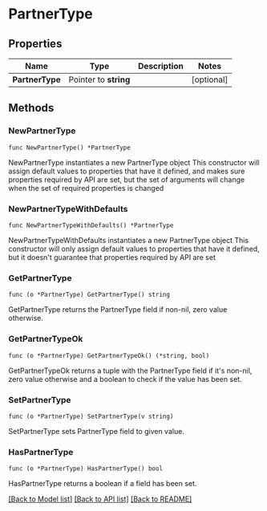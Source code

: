 # PartnerType

## Properties

Name | Type | Description | Notes
------------ | ------------- | ------------- | -------------
**PartnerType** | Pointer to **string** |  | [optional] 

## Methods

### NewPartnerType

`func NewPartnerType() *PartnerType`

NewPartnerType instantiates a new PartnerType object
This constructor will assign default values to properties that have it defined,
and makes sure properties required by API are set, but the set of arguments
will change when the set of required properties is changed

### NewPartnerTypeWithDefaults

`func NewPartnerTypeWithDefaults() *PartnerType`

NewPartnerTypeWithDefaults instantiates a new PartnerType object
This constructor will only assign default values to properties that have it defined,
but it doesn't guarantee that properties required by API are set

### GetPartnerType

`func (o *PartnerType) GetPartnerType() string`

GetPartnerType returns the PartnerType field if non-nil, zero value otherwise.

### GetPartnerTypeOk

`func (o *PartnerType) GetPartnerTypeOk() (*string, bool)`

GetPartnerTypeOk returns a tuple with the PartnerType field if it's non-nil, zero value otherwise
and a boolean to check if the value has been set.

### SetPartnerType

`func (o *PartnerType) SetPartnerType(v string)`

SetPartnerType sets PartnerType field to given value.

### HasPartnerType

`func (o *PartnerType) HasPartnerType() bool`

HasPartnerType returns a boolean if a field has been set.


[[Back to Model list]](../README.md#documentation-for-models) [[Back to API list]](../README.md#documentation-for-api-endpoints) [[Back to README]](../README.md)


